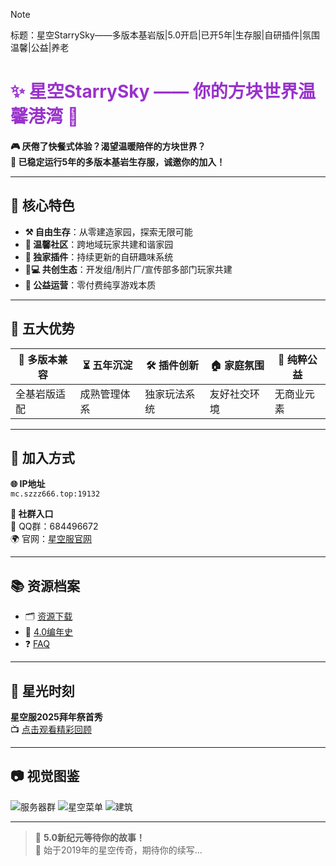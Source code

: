> [!NOTE]
> 标题：星空StarrySky——多版本基岩版|5.0开启|已开5年|生存服|自研插件|氛围温馨|公益|养老

# <span style="color: #9932CC;">✨ 星空StarrySky —— 你的方块世界温馨港湾 🌌</span>

**🎮 厌倦了快餐式体验？渴望温暖陪伴的方块世界？**  
**🏡 已稳定运行5年的多版本基岩生存服，诚邀你的加入！**

---

## 🌟 核心特色
- **⚒️ 自由生存**：从零建造家园，探索无限可能
- **🤝 温馨社区**：跨地域玩家共建和谐家园
- **🔧 独家插件**：持续更新的自研趣味系统
- **👨💻 共创生态**：开发组/制片厂/宣传部多部门玩家共建
- **🎁 公益运营**：零付费纯享游戏本质

---

## 🚀 五大优势
| 🔄 多版本兼容 | ⏳ 五年沉淀 | 🛠️ 插件创新 | 🏠 家庭氛围 | 💝 纯粹公益 |
|--------------|------------|------------|------------|------------|
| 全基岩版适配 | 成熟管理体系 | 独家玩法系统 | 友好社交环境 | 无商业元素 |

---

## 📌 加入方式
**🌐 IP地址**  
`mc.szzz666.top:19132`

**👥 社群入口**  
📩 QQ群：684496672  
🌍 官网：[星空服官网](https://starrysky.szzz666.top/)

---

## 📚 资源档案
- 🗂️ [资源下载](https://blogs.szzz666.top/post/xing-kong-fu-zi-yuan-xia-zai.html)
- 📜 [4.0编年史](https://blogs.szzz666.top/post/xing-kong-sheng-cun-fu-4.0-chu-ban-li-shi.html)
- ❓ [FAQ](https://blogs.szzz666.top/post/xing-kong-fu-chang-jian-wen-ti-jie-da.html)

---

## 🎥 星光时刻
**星空服2025拜年祭首秀**  
📺 [点击观看精彩回顾](https://www.bilibili.com/video/BV16XFxeYEsa)

---

## 📷 视觉图鉴
![服务器群](https://github.com/user-attachments/assets/6bc4c5a7-051d-4ad2-8875-25c930dbcc86)
![星空菜单](https://github.com/user-attachments/assets/424ba750-9266-440c-b6ed-b42d55b59f3c)
![建筑](https://github.com/user-attachments/assets/7167b89f-c878-4e80-bc8e-25cd4a360eaf)

---

> 💫 **5.0新纪元等待你的故事！**  
> 📅 始于2019年的星空传奇，期待你的续写...